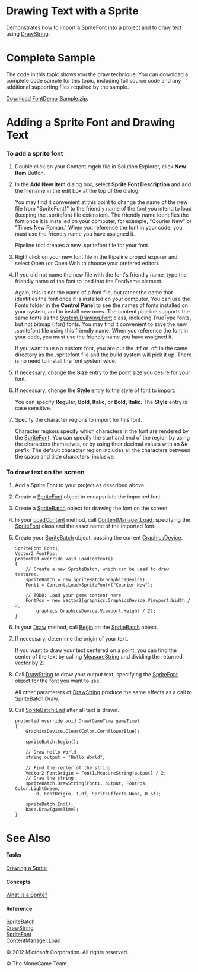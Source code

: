 ﻿

# Drawing Text with a Sprite

Demonstrates how to import a [SpriteFont](T_Microsoft_Xna_Framework_Graphics_SpriteFont.md) into a project and to draw text using [DrawString](O_M_Microsoft_Xna_Framework_Graphics_SpriteBatch_DrawString.md).

# Complete Sample

The code in this topic shows you the draw technique. You can download a complete code sample for this topic, including full source code and any additional supporting files required by the sample.

[Download FontDemo_Sample.zip](http://go.microsoft.com/fwlink/?LinkId=258699).

# Adding a Sprite Font and Drawing Text

### To add a sprite font

1.  Double click on your Content.mgcb file in Solution Explorer, click **New Item** Button.
    
2.  In the **Add New Item** dialog box, select **Sprite Font Description** and add the filename in the edit box at the top of the dialog.
    
    You may find it convenient at this point to change the name of the new file from "SpriteFont1" to the friendly name of the font you intend to load (keeping the .spritefont file extension). The friendly name identifies the font once it is installed on your computer, for example, "Courier New" or "Times New Roman." When you reference the font in your code, you must use the friendly name you have assigned it.
    
    Pipeline tool creates a new .spritefont file for your font.
    
3. Right click on your new font file in the Pipeline project exporer and select Open (or Open With to choose your prefered editor).
    
4.  If you did not name the new file with the font's friendly name, type the friendly name of the font to load into the FontName element.
    
    Again, this is not the name of a font file, but rather the name that identifies the font once it is installed on your computer. You can use the Fonts folder in the **Control Panel** to see the names of fonts installed on your system, and to install new ones. The content pipeline supports the same fonts as the [System.Drawing.Font](http://msdn.microsoft.com/en-us/library/system.drawing.font.aspx) class, including TrueType fonts, but not bitmap (.fon) fonts. You may find it convenient to save the new .spritefont file using this friendly name. When you reference the font in your code, you must use the friendly name you have assigned it.
    
    If you want to use a custom font, you are put the .ttf or .oft in the same directory as the .spritefont file and the build system will pick it up. There is no need to install the font system wide.
    
5.  If necessary, change the **Size** entry to the point size you desire for your font.
    
6.  If necessary, change the **Style** entry to the style of font to import.
    
    You can specify **Regular**, **Bold**, **Italic**, or **Bold, Italic**. The **Style** entry is case sensitive.
    
7.  Specify the character regions to import for this font.
    
    Character regions specify which characters in the font are rendered by the [SpriteFont](T_Microsoft_Xna_Framework_Graphics_SpriteFont.md). You can specify the start and end of the region by using the characters themselves, or by using their decimal values with an &# prefix. The default character region includes all the characters between the space and tilde characters, inclusive.
    

### To draw text on the screen

1.  Add a Sprite Font to your project as described above.
    
2.  Create a [SpriteFont](T_Microsoft_Xna_Framework_Graphics_SpriteFont.md) object to encapsulate the imported font.
    
3.  Create a [SpriteBatch](T_Microsoft_Xna_Framework_Graphics_SpriteBatch.md) object for drawing the font on the screen.
    
4.  In your [LoadContent](M_MXF_Game_LoadContent.md) method, call [ContentManager.Load](M_Microsoft_Xna_Framework_Content_ContentManager_Load``1.md), specifying the [SpriteFont](T_Microsoft_Xna_Framework_Graphics_SpriteFont.md) class and the asset name of the imported font.
    
5.  Create your [SpriteBatch](T_Microsoft_Xna_Framework_Graphics_SpriteBatch.md) object, passing the current [GraphicsDevice](T_Microsoft_Xna_Framework_Graphics_GraphicsDevice.md).
    
    ```
    SpriteFont Font1;
    Vector2 FontPos;
    protected override void LoadContent()
    {
        // Create a new SpriteBatch, which can be used to draw textures.
        spriteBatch = new SpriteBatch(GraphicsDevice);
        Font1 = Content.Load<SpriteFont>("Courier New");
    
        // TODO: Load your game content here            
        FontPos = new Vector2(graphics.GraphicsDevice.Viewport.Width / 2,
            graphics.GraphicsDevice.Viewport.Height / 2);
    }
    ```
                        
    
6.  In your [Draw](M_Microsoft_Xna_Framework_Game_Draw.md) method, call [Begin](O_M_Microsoft_Xna_Framework_Graphics_SpriteBatch_Begin.md) on the [SpriteBatch](T_Microsoft_Xna_Framework_Graphics_SpriteBatch.md) object.
    
7.  If necessary, determine the origin of your text.
    
    If you want to draw your text centered on a point, you can find the center of the text by calling [MeasureString](O_M_Microsoft_Xna_Framework_Graphicsx_SpriteFont_MeasureString.md) and dividing the returned vector by 2.
    
8.  Call [DrawString](O_M_Microsoft_Xna_Framework_Graphics_SpriteBatch_DrawString.md) to draw your output text, specifying the [SpriteFont](T_Microsoft_Xna_Framework_Graphics_SpriteFont.md) object for the font you want to use.
    
    All other parameters of [DrawString](O_M_Microsoft_Xna_Framework_Graphics_SpriteBatch_DrawString.md) produce the same effects as a call to [SpriteBatch.Draw](O_M_Microsoft_Xna_Framework_Graphics_SpriteBatch_Draw.md).
    
9.  Call [SpriteBatch.End](M_Microsoft_Xna_Framework_Graphics_SpriteBatch_End.md) after all text is drawn.
    
    ```
    protected override void Draw(GameTime gameTime)
    {
        GraphicsDevice.Clear(Color.CornflowerBlue);
    
        spriteBatch.Begin();
    
        // Draw Hello World
        string output = "Hello World";
    
        // Find the center of the string
        Vector2 FontOrigin = Font1.MeasureString(output) / 2;
        // Draw the string
        spriteBatch.DrawString(Font1, output, FontPos, Color.LightGreen,
            0, FontOrigin, 1.0f, SpriteEffects.None, 0.5f);
    
        spriteBatch.End();
        base.Draw(gameTime);
    }
    ```
                        
    

# See Also

#### Tasks

[Drawing a Sprite](2DGraphicsHowTo_Draw_Sprite.md)  

#### Concepts

[What Is a Sprite?](Sprite_Overview.md)  

#### Reference

[SpriteBatch](T_Microsoft_Xna_Framework_Graphics_SpriteBatch.md)  
[DrawString](O_M_Microsoft_Xna_Framework_Graphics_SpriteBatch_DrawString.md)  
[SpriteFont](T_Microsoft_Xna_Framework_Graphics_SpriteFont.md)  
[ContentManager.Load](M_Microsoft_Xna_Framework_Content_ContentManager_Load``1.md)  

© 2012 Microsoft Corporation. All rights reserved. 

© The MonoGame Team.
